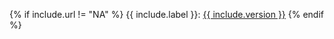{% if include.url != "NA" %}
{{ include.label }}: <a href="{{ include.url }}">{{ include.version }}</a>
{% endif %}